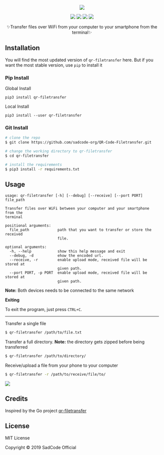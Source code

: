<p align="center"><img src="https://raw.githubusercontent.com/sdushantha/qr-filetransfer/master/logo.png"><br></p>
<p align="center">
<a href="https://pypi.org/project/qr-filetransfer/"><img src="https://img.shields.io/badge/release-v2.1-blue.svg"></a>
<a href="https://pepy.tech/badge/qr-filetransfe"><img src="https://pepy.tech/badge/qr-filetransfer"></a>
<a href="./LICENSE"><img src="https://img.shields.io/badge/license-MIT-blue.svg"></a>
<a href="https://img.shields.io/badge/support-Linux%20|%20MacOS%20|%20Windows%20-blue.svg"><img src="https://img.shields.io/badge/support-Linux%20|%20MacOS%20|%20Windows%20-blue.svg"></a>
</p>
<p align="center">✨Transfer files over WiFi from your computer to your smartphone from the terminal✨</p>



## Installation

You will find the most updated version of ```qr-filetransfer``` here. But if you want the most stable version, use ```pip``` to install it

### Pip Install

Global Install

```pip3 install qr-filetransfer```

Local Install

```pip3 install --user qr-filetransfer```

### Git Install

```bash
# clone the repo
$ git clone https://github.com/sadcode-org/QR-Code-Filetransfer.git

# change the working directory to qr-filetransfer
$ cd qr-filetransfer

# install the requirements
$ pip3 install -r requirements.txt
```


## Usage
```
usage: qr-filetransfer [-h] [--debug] [--receive] [--port PORT] file_path

Transfer files over WiFi between your computer and your smartphone from the
terminal

positional arguments:
  file_path             path that you want to transfer or store the received
                        file.

optional arguments:
  -h, --help            show this help message and exit
  --debug, -d           ehow the encoded url.
  --receive, -r         enable upload mode, received file will be stored at
                        given path.
  --port PORT, -p PORT  enable upload mode, received file will be stored at
                        given path.
```

**Note:** Both devices needs to be connected to the same network

**Exiting**

To exit the program, just press ```CTRL+C```.

---

Transfer a single file
```bash
$ qr-filetransfer /path/to/file.txt
```


Transfer a full directory. **Note:** the directory gets zipped before being transferred
```bash
$ qr-filetransfer /path/to/directory/
```

Receive/upload a file from your phone to your computer
```bash
$ qr-filetransfer -r /path/to/receive/file/to/
```

![](https://user-images.githubusercontent.com/27065646/56946075-7444ae00-6b29-11e9-9387-06ae063e1361.png)

## Credits
Inspired by the Go project [qr-filetransfer](https://github.com/claudiodangelis/qr-filetransfer)

## License
MIT License

Copyright © 2019 SadCode Official

